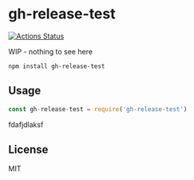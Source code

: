# gh-release-test
[![Actions Status](https://github.com/bcomnes/gh-release-test/workflows/tests/badge.svg)](https://github.com/bcomnes/gh-release-test/actions)

WIP - nothing to see here

```
npm install gh-release-test
```

## Usage

``` js
const gh-release-test = require('gh-release-test')
```


fdafjdlaksf

## License

MIT
